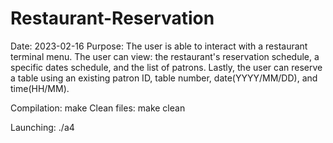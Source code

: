 # Restaurant-Reservation

   Date:       2023-02-16
Purpose:       The user is able to interact with a restaurant terminal menu.
               The user can view: the restaurant's reservation schedule, a specific dates schedule, 
               and the list of patrons. Lastly, the user can reserve a table using an existing 
               patron ID, table number, date(YYYY/MM/DD), and time(HH/MM).
             
Compilation:   make
Clean files:   make clean

Launching:     ./a4
